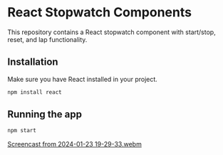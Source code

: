 # React Stopwatch Components

This repository contains a React stopwatch component with start/stop, reset, and lap functionality.

## Installation

Make sure you have React installed in your project.

```bash
npm install react
```
## Running the app

```bash
npm start
```


[Screencast from 2024-01-23 19-29-33.webm](https://github.com/zhwang2001/eng-intern-assessment-react/assets/59357147/bd159920-cc75-4c06-a677-dd1f1fbd48a1)
